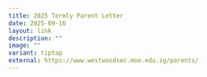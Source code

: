 ```yaml
---
title: 2025 Termly Parent Letter
date: 2025-09-16
layout: link
description: ""
image: ""
variant: tiptap
external: https://www.westwoodsec.moe.edu.sg/parents/
---
```

